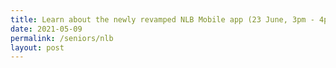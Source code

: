```yaml
---
title: Learn about the newly revamped NLB Mobile app (23 June, 3pm - 4pm)
date: 2021-05-09
permalink: /seniors/nlb
layout: post
---
```

